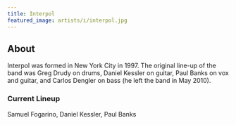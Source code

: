 ```yaml
---
title: Interpol
featured_image: artists/i/interpol.jpg
---
```

## About

Interpol was formed in New York City in 1997. 
The original line-up of the band was Greg Drudy on drums, Daniel Kessler on guitar, Paul Banks on vox and guitar, and Carlos Dengler on bass (he left the band in May 2010). 



### Current Lineup

Samuel Fogarino, Daniel Kessler, Paul Banks

